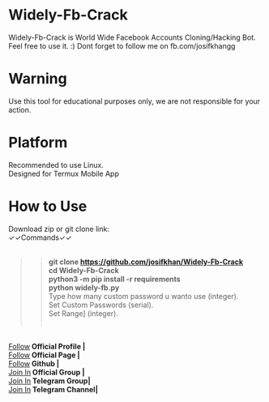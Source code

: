 # Widely-Fb-Crack
Widely-Fb-Crack is World Wide Facebook Accounts Cloning/Hacking Bot. Feel free to use it. :) Dont forget to follow me on fb.com/josifkhangg

# Warning
Use this tool for educational purposes only, we are not responsible for your action.



# Platform
Recommended to use Linux.<br/>
Designed for Termux Mobile App

# How to Use

Download zip or git clone link:<br/>
✓✓Commands✓✓
<br/><br/><b>
>>git clone https://github.com/josifkhan/Widely-Fb-Crack <br/>
>>cd Widely-Fb-Crack <br/>
>>python3 -m pip install -r requirements<br/>
>>python widely-fb.py</b><br/>
>>Type how many custom password u wanto use (integer).<br/>
>>Set Custom Passwords (serial).<br/>
>>Set Range] (integer).
<br/><br/>

<br/><a href="https://facebook.com/josifkhangg">Follow</a><b>  Official Profile |</b>
<br/><a href="https://facebook.com/109845683903349">Follow</a><b>  Official Page |</b>
<br/><a href="https://github.com/josifkhan">Follow</a><b>  Github |</b>
<br/><a href="https://facebook.com/groups/437537707116624/">Join In</a><b>  Official Group |</b>
<br/><a href="https://t.me/termuxbangla">Join In</a><b>  Telegram Group|</b>
<br/><a href="https://t.me/hacker101community">Join In</a><b>  Telegram Channel|</b><br/><br/>
   
